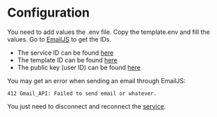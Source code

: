 # Configuration

You need to add values the .env file. Copy the template.env and fill the values. Go to [EmailJS](https://dashboard.emailjs.com/) to get the IDs.

- The service ID can be found [here](https://dashboard.emailjs.com/admin)
- The template ID can be found [here](https://dashboard.emailjs.com/admin/templates)
- The public key (user ID) can be found [here](https://dashboard.emailjs.com/admin/account)

You may get an error when sending an email through EmailJS:

```
412 Gmail_API: Failed to send email or whatever.
```

You just need to disconnect and reconnect the [service](https://dashboard.emailjs.com/admin).
